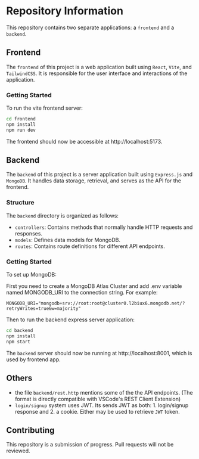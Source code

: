 # Repository Information

This repository contains two separate applications: a `frontend` and a `backend`.

## Frontend

The `frontend` of this project is a web application built using `React`, `Vite`, and `TailwindCSS`. It is responsible for the user interface and interactions of the application.

### Getting Started

To run the vite frontend server:

```bash
cd frontend
npm install
npm run dev
```

The frontend should now be accessible at http://localhost:5173.

## Backend

The `backend` of this project is a server application built using `Express.js` and `MongoDB`. It handles data storage, retrieval, and serves as the API for the frontend.

### Structure

The `backend` directory is organized as follows:

- `controllers`: Contains methods that normally handle HTTP requests and responses.
- `models`: Defines data models for MongoDB.
- `routes`: Contains route definitions for different API endpoints.

### Getting Started

To set up MongoDB:

First you need to create a MongoDB Atlas Cluster and add .env variable named MONGODB_URI to the connection string. For example:

```
MONGODB_URI="mongodb+srv://root:root@cluster0.l2biux6.mongodb.net/?retryWrites=true&w=majority"
```

Then to run the backend express server application:

```bash
cd backend
npm install
npm start
```

The `backend` server should now be running at http://localhost:8001, which is used by frontend app.

## Others

- the file `backend/rest.http` mentions some of the the API endpoints. (The format is directly compatible with VSCode's REST Client Extension)
- `login/signup` system uses JWT. Its sends JWT as both: 1. login/signup response and 2. a cookie. Either may be used to retrieve `JWT` token.

## Contributing

This repository is a submission of progress. Pull requests will not be reviewed. 